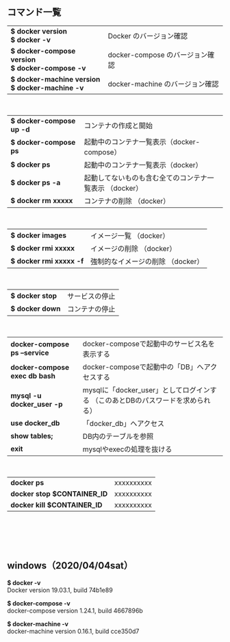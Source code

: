 
## コマンド一覧

<table>
 <tr>
  <td>
   <b>
    $ docker version<br>
    $ docker -v
   </b>
  </td>
  <td>Docker のバージョン確認</td>
 </tr>
 <tr>
  <td>
   <b>
    $ docker-compose version<br>
    $ docker-compose -v
   </b>
  </td>
  <td>docker-compose のバージョン確認</td>
 </tr>
 <tr>
  <td>
   <b>
    $ docker-machine version<br>
    $ docker-machine -v
   </b>
  </td>
  <td>docker-machine のバージョン確認</td>
</tr>
</table>  
<br>




<table>
<tr>
  <td><b>$ docker-compose up -d</b></td>
  <td>コンテナの作成と開始</td>
 </tr>
 <tr>
  <td><b>$ docker-compose ps</b></td>
  <td>起動中のコンテナ一覧表示（docker-compose）</td>
 </tr>
 <tr>
  <td><b>$ docker ps</b></td>
  <td>起動中のコンテナ一覧表示（docker）</td>
 </tr>
 <tr>
  <td><b>$ docker ps -a</b></td>
  <td>起動してないものも含む全てのコンテナ一覧表示 （docker）</td>
 </tr>
 <tr>
  <td><b>$ docker rm xxxxx</b></td>
  <td>コンテナの削除 （docker）</td>
 </tr>
</table>  
<br>



<table>
<tr>
  <td><b>$ docker images</b></td>
  <td>イメージ一覧 （docker）</td>
 </tr>
 <tr>
  <td><b>$ docker rmi xxxxx</b></td>
  <td>イメージの削除 （docker）</td>
 </tr>
 <tr>
  <td><b>$ docker rmi xxxxx -f</b></td>
  <td>強制的なイメージの削除 （docker）</td>
 </tr>
</table>  
<br>


<table>
<tr>
  <td><b>$ docker stop</b></td>
  <td>サービスの停止</td>
 </tr>
 <tr>
  <td><b>$ docker down</b></td>
  <td>コンテナの停止</td>
 </tr>
</table>  
<br>


<table>
<tr>
  <td><b>docker-compose ps –service</b></td>
  <td>docker-composeで起動中のサービス名を表示する</td>
</tr>
<tr>
  <td><b>docker-compose exec db bash</b></td>
  <td>docker-composeで起動中の「DB」へアクセスする</td>
</tr>
<tr>
  <td><b>mysql -u docker_user -p</b></td>
  <td>mysqlに「docker_user」としてログインする （このあとDBのパスワードを求められる）</td>
</tr>
<tr>
  <td><b>use docker_db</b></td>
  <td>「docker_db」へアクセス</td>
</tr>
<tr>
  <td><b>show tables;</b></td>
  <td>DB内のテーブルを参照</td>
</tr>
<tr>
  <td><b>exit</b></td>
  <td>mysqlやexecの処理を抜ける</td>
</tr>
</table>  
<br>


<table>
<tr>
  <td><b>docker ps</b></td>
  <td>xxxxxxxxxx</td>
</tr>
<tr>
  <td><b>docker stop $CONTAINER_ID</b></td>
  <td>xxxxxxxxxx</td>
</tr>
<tr>
  <td><b>docker kill $CONTAINER_ID</b></td>
  <td>xxxxxxxxxx</td>
</tr>
</table>  
<br>

<br><br>


## windows（2020/04/04sat）

<b>$ docker -v</b><br>
Docker version 19.03.1, build 74b1e89

<b>$ docker-compose -v</b><br>
docker-compose version 1.24.1, build 4667896b

<b>$ docker-machine -v</b><br>
docker-machine version 0.16.1, build cce350d7
<br><br><br>







